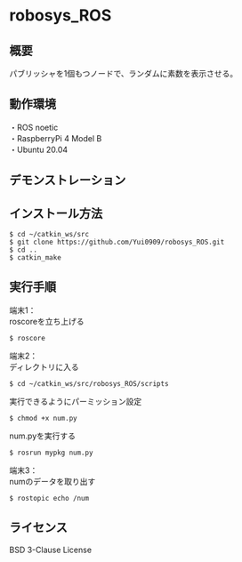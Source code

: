 # robosys_ROS
## 概要
パブリッシャを1個もつノードで、ランダムに素数を表示させる。
## 動作環境
・ROS noetic  
・RaspberryPi 4 Model B  
・Ubuntu 20.04  
## デモンストレーション

## インストール方法
~~~
$ cd ~/catkin_ws/src  
$ git clone https://github.com/Yui0909/robosys_ROS.git  
$ cd ..  
$ catkin_make
~~~
## 実行手順
端末1：  
roscoreを立ち上げる  
~~~
$ roscore
~~~
端末2：  
ディレクトリに入る  
~~~
$ cd ~/catkin_ws/src/robosys_ROS/scripts
~~~
実行できるようにパーミッション設定  
~~~
$ chmod +x num.py
~~~
num.pyを実行する  
~~~
$ rosrun mypkg num.py
~~~
端末3：  
numのデータを取り出す  
~~~
$ rostopic echo /num
~~~
## ライセンス
BSD 3-Clause License
